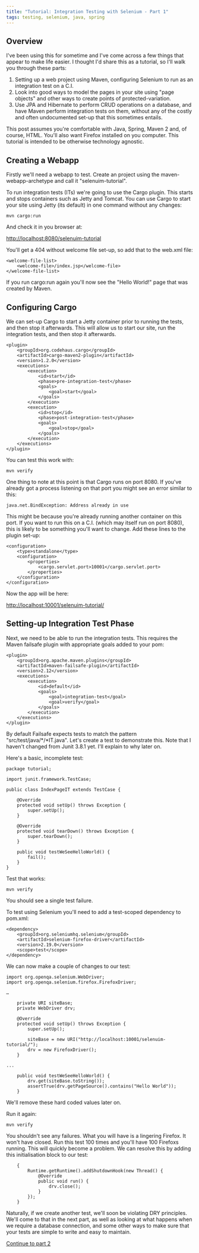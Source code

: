 ```yaml
---
title: "Tutorial: Integration Testing with Selenium - Part 1"
tags: testing, selenium, java, spring
---
```

<h2>Overview</h2>

I've been using this for sometime and I've come across a few things that appear to make life easier. I thought I'd share this as a tutorial, so I'll walk you through these parts:

<ol>
<li>Setting up a web project using Maven, configuring Selenium to run as an integration test on a C.I.</li>
<li>Look into good ways to model the pages in your site using "page objects" and other ways to create points of protected-variation.</li>
<li>Use JPA and Hibernate to perform CRUD operations on a database, and have Maven perform integration tests on them, without any of the costly and often undocumented set-up that this sometimes entails.</li>
</ol>

This post assumes you're comfortable with Java, Spring, Maven 2 and, of course, HTML. You'll also want Firefox installed on you computer. This tutorial is intended to be otherwise technology agnostic.

<h2>Creating a Webapp</h2>

Firstly we'll need a webapp to test. Create an project using the maven-webapp-archetype and call it "selenuim-tutorial".

To run integration tests (ITs) we're going to use the Cargo plugin. This starts and stops containers such as Jetty and Tomcat. You can use Cargo to start your site using Jetty (its default) in one command without any changes:

	mvn cargo:run

And check it in you browser at:

<a href="http://localhost:8080/selenuim-tutorial">http://localhost:8080/selenuim-tutorial</a>

You'll get a 404 without welcome file set-up, so add that to the web.xml file:

	<welcome-file-list>
		<welcome-file>/index.jsp</welcome-file>
	</welcome-file-list>

If you run cargo:run again you'll now see the "Hello World!" page that was created by Maven.

<h2>Configuring Cargo</h2>

We can set-up Cargo to start a Jetty container prior to running the tests, and then stop it afterwards. This will allow us to start our site, run the integration tests, and then stop it afterwards.

	<plugin>
		<groupId>org.codehaus.cargo</groupId>
		<artifactId>cargo-maven2-plugin</artifactId>
		<version>1.2.0</version>
		<executions>
			<execution>
				<id>start</id>
				<phase>pre-integration-test</phase>
				<goals>
					<goal>start</goal>
				</goals>
			</execution>
			<execution>
				<id>stop</id>
				<phase>post-integration-test</phase>
				<goals>
					<goal>stop</goal>
				</goals>
			</execution>
		</executions>
	</plugin>

You can test this work with:

	mvn verify

One thing to note at this point is that Cargo runs on port 8080. If you've already got a process listening on that port you might see an error similar to this:

	java.net.BindException: Address already in use

This might be because you're already running another container on this port. If you want to run this on a C.I. (which may itself run on port 8080), this is likely to be something you'll want to change. Add these lines to the plugin set-up:

	<configuration>
		<type>standalone</type>
		<configuration>
			<properties>
				<cargo.servlet.port>10001</cargo.servlet.port>
			</properties>
		</configuration>
	</configuration>

Now the app will be here:

<a href="http://localhost:10001/selenuim-tutorial/">http://localhost:10001/selenuim-tutorial/</a>

<h2>Setting-up Integration Test Phase</h2>

Next, we need to be able to run the integration tests. This requires the Maven failsafe plugin with appropriate goals added to your pom:

	<plugin>
		<groupId>org.apache.maven.plugins</groupId>
		<artifactId>maven-failsafe-plugin</artifactId>
		<version>2.12</version>
		<executions>
			<execution>
				<id>default</id>
				<goals>
					<goal>integration-test</goal>
					<goal>verify</goal>
				</goals>
			</execution>
		</executions>
	</plugin>

By default Failsafe expects tests to match the pattern "src/test/java/*/*IT.java".  Let's create a test to demonstrate this. Note that I haven't changed from Junit 3.8.1 yet. I'll explain to why later on.

Here's a basic, incomplete test:

	package tutorial;
	
	import junit.framework.TestCase;
	
	public class IndexPageIT extends TestCase {
	
		@Override
		protected void setUp() throws Exception {
			super.setUp();
		}
	
		@Override
		protected void tearDown() throws Exception {
			super.tearDown();
		}
		
		public void testWeSeeHelloWorld() {
			fail();
		}
	}

Test that works:
	
	mvn verify

You should see a single test failure. 

To test using Selenium you'll need to add a test-scoped dependency to pom.xml:

	<dependency>
		<groupId>org.seleniumhq.selenium</groupId>
		<artifactId>selenium-firefox-driver</artifactId>
		<version>2.19.0</version>
		<scope>test</scope>
	</dependency>

We can now make a couple of changes to our test:

	import org.openqa.selenium.WebDriver;
	import org.openqa.selenium.firefox.FirefoxDriver;
	
	…
	
		private URI siteBase;
		private WebDriver drv;
	
		@Override
		protected void setUp() throws Exception {
			super.setUp();
	
			siteBase = new URI("http://localhost:10001/selenuim-tutorial/");
			drv = new FirefoxDriver();
		}
	
	...
	
		public void testWeSeeHelloWorld() {
			drv.get(siteBase.toString());
			assertTrue(drv.getPageSource().contains("Hello World"));
		}

We'll remove these hard coded values later on.

Run it again:

	mvn verify

You shouldn't see any failures. What you will have is a lingering Firefox. It won't have closed. Run this test 100 times and you'll have 100 Firefoxs running. This will quickly become a problem. We can resolve this by adding this initialisation block to our test:

		{
			Runtime.getRuntime().addShutdownHook(new Thread() {
				@Override
				public void run() {
					drv.close();
				}
			});
		}

Naturally, if we create another test, we'll soon be violating DRY principles. We'll come to that in the next part, as well as looking at what happens when we require a database connection, and some other ways to make sure that your tests are simple to write and easy to maintain.

<a href="/tutorial-integration-testing-selenium-part-2">Continue to part 2</a>
